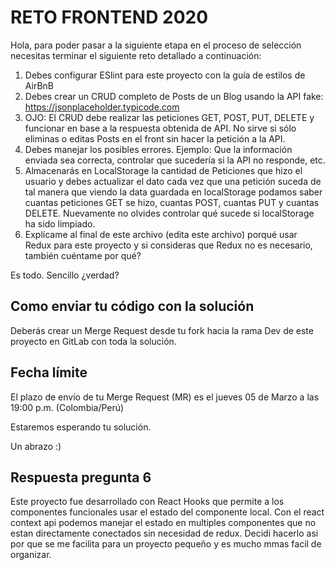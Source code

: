 # RETO FRONTEND 2020

Hola, para poder pasar a la siguiente etapa en el proceso de selección necesitas terminar el siguiente reto detallado a continuación:

1. Debes configurar ESlint para este proyecto con la guía de estilos de AirBnB
2. Debes crear un CRUD completo de Posts de un Blog usando la API fake: https://jsonplaceholder.typicode.com
3. OJO: El CRUD debe realizar las peticiones GET, POST, PUT, DELETE y funcionar en base a la respuesta obtenida de API. No sirve si sólo eliminas o editas Posts en el front sin hacer la petición a la API.
4. Debes manejar los posibles errores. Ejemplo: Que la información enviada sea correcta, controlar que sucedería si la API no responde, etc.
5. Almacenarás en LocalStorage la cantidad de Peticiones que hizo el usuario y debes actualizar el dato cada vez que una petición suceda de tal manera que viendo la data guardada en localStorage podamos saber cuantas peticiones GET se hizo, cuantas POST, cuantas PUT y cuantas DELETE. Nuevamente no olvides controlar qué sucede si localStorage ha sido limpiado.
6. Explícame al final de este archivo (edita este archivo) porqué usar Redux para este proyecto y si consideras que Redux no es necesario, también cuéntame por qué?

Es todo. Sencillo ¿verdad?

## Como enviar tu código con la solución

Deberás crear un Merge Request desde tu fork hacia la rama Dev de este proyecto en GitLab con toda la solución.

## Fecha límite

El plazo de envío de tu Merge Request (MR) es el jueves 05 de Marzo a las 19:00 p.m. (Colombia/Perú)

Estaremos esperando tu solución.

Un abrazo :)

## Respuesta pregunta 6

Este proyecto fue desarrollado con React Hooks que permite a los componentes funcionales usar el estado del componente local.
Con el react context api podemos manejar el estado en multiples componentes que no estan directamente conectados sin necesidad de redux.
Decidi hacerlo asi por que se me facilita para un proyecto pequeño y es mucho mmas facil de organizar.
